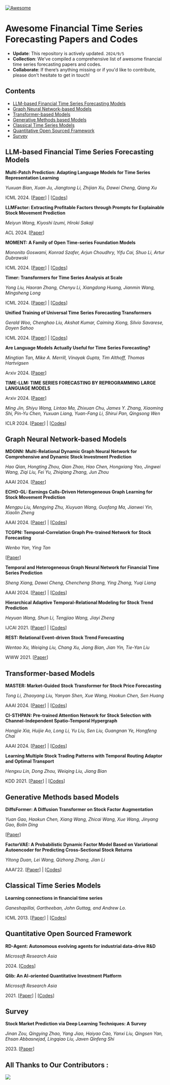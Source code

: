 [![Awesome](https://cdn.rawgit.com/sindresorhus/awesome/d7305f38d29fed78fa85652e3a63e154dd8e8829/media/badge.svg)](https://github.com/TongjiFinLab/awesome-financial-time-series-forecasting) 

# Awesome Financial Time Series Forecasting Papers and Codes


+ **Update**: This repository is actively updated.  `2024/9/5`
+ **Collection**: We've compiled a comprehensive list of awesome financial time series forecasting papers and codes.
+ **Collaborate**: If there’s anything missing or if you'd like to contribute, please don't hesitate to get in touch!

## Contents

+ [LLM-based Financial Time Series Forecasting Models](#LLM-based-Financial-Time-Series-Forecasting-Models)
+ [Graph Neural Network-based Models](#Graph-Neural-Network-based-Models)
+ [Transformer-based Models](#Transformer-based-Models)
+ [Generative Methods based Models](#Generative-Methods-based-Models)
+ [Classical Time Series Models](#Classical-Time-Series-Models)
+ [Quantitative Open Sourced Framework](#Quantitative-Open-Sourced-Framework)
+ [Survey](#Survey)


## LLM-based Financial Time Series Forecasting Models

**Multi-Patch Prediction: Adapting Language Models for Time Series Representation Learning** 

*Yuxuan Bian, Xuan Ju, Jiangtong Li, Zhijian Xu, Dawei Cheng, Qiang Xu* 

ICML 2024. [[Paper](https://openreview.net/forum?id=Rx9GMufByc)] | [[Codes](https://github.com/yxbian23/aLLM4TS)]


**LLMFactor: Extracting Profitable Factors through Prompts for Explainable Stock Movement Prediction**

*Meiyun Wang, Kiyoshi Izumi, Hiroki Sakaji*

ACL 2024. [[Paper](https://aclanthology.org/2024.findings-acl.185.pdf)]


**MOMENT: A Family of Open Time-series Foundation Models**

*Mononito Goswami, Konrad Szafer, Arjun Choudhry, Yifu Cai, Shuo Li, Artur Dubrawski*

ICML 2024. [[Paper](https://arxiv.org/abs/2402.03885)] | [[Codes](https://github.com/moment-timeseries-foundation-model/moment)]


**Timer: Transformers for Time Series Analysis at Scale**

*Yong Liu, Haoran Zhang, Chenyu Li, Xiangdong Huang, Jianmin Wang, Mingsheng Long*

ICML 2024. [[Paper](https://arxiv.org/abs/2402.02368)] | [[Codes](https://github.com/thuml/Large-Time-Series-Model)]

**Unified Training of Universal Time Series Forecasting Transformers**

*Gerald Woo, Chenghao Liu, Akshat Kumar, Caiming Xiong, Silvio Savarese, Doyen Sahoo*

ICML 2024. [[Paper](https://arxiv.org/abs/2402.02592)] | [[Codes](https://github.com/redoules/moirai)]

**Are Language Models Actually Useful for Time Series Forecasting?**

*Mingtian Tan, Mike A. Merrill, Vinayak Gupta, Tim Althoff, Thomas Hartvigsen*

Arxiv 2024. [[Paper](https://arxiv.org/abs/2406.16964)]

**TIME-LLM: TIME SERIES FORECASTING BY REPROGRAMMING LARGE LANGUAGE MODELS**

Arxiv 2024. [[Paper](https://arxiv.org/abs/2406.16964)]

*Ming Jin, Shiyu Wang, Lintao Ma, Zhixuan Chu, James Y. Zhang, Xiaoming Shi, Pin-Yu Chen, Yuxuan Liang, Yuan-Fang Li, Shirui Pan, Qingsong Wen*

ICLR 2024. [[Paper](https://arxiv.org/abs/2310.01728v1)] | [[Codes](https://github.com/KimMeen/Time-LLM)]

## Graph Neural Network-based Models

**MDGNN: Multi-Relational Dynamic Graph Neural Network for Comprehensive and Dynamic Stock Investment Prediction**

*Hao Qian, Hongting Zhou, Qian Zhao, Hao Chen, Hongxiang Yao, Jingwei Wang, Ziqi Liu, Fei Yu, Zhiqiang Zhang, Jun Zhou*

AAAI 2024. [[Paper](https://ojs.aaai.org/index.php/AAAI/article/view/29381)]

**ECHO-GL: Earnings Calls-Driven Heterogeneous Graph Learning for Stock Movement Prediction**

*Mengpu Liu, Mengying Zhu, Xiuyuan Wang, Guofang Ma, Jianwei Yin, Xiaolin Zheng*

AAAI 2024. [[Paper](https://ojs.aaai.org/index.php/AAAI/article/view/29305)] | [[Codes](https://github.com/pupu0302/ECHOGL)]

**TCGPN: Temporal-Correlation Graph Pre-trained Network for Stock Forecasting**

*Wenbo Yan, Ying Tan*

[[Paper](https://arxiv.org/abs/2407.18519)]

**Temporal and Heterogeneous Graph Neural Network for Financial Time Series Prediction**

*Sheng Xiang, Dawei Cheng, Chencheng Shang, Ying Zhang, Yuqi Liang*

AAAI 2024. [[Paper](https://arxiv.org/abs/2305.08740)] | [[Codes](https://github.com/finint/THGNN)]

**Hierarchical Adaptive Temporal-Relational Modeling for Stock Trend Prediction**

*Heyuan Wang, Shun Li, Tengjiao Wang, Jiayi Zheng*

IJCAI 2021. [[Paper](https://www.ijcai.org/proceedings/2021/508)] | [[Codes](https://github.com/lixiaojieff/HGTAN)]

**REST: Relational Event-driven Stock Trend Forecasting**

*Wentao Xu, Weiqing Liu, Chang Xu, Jiang Bian, Jian Yin, Tie-Yan Liu*

WWW 2021. [[Paper](https://arxiv.org/abs/2102.07372)]


## Transformer-based Models

**MASTER: Market-Guided Stock Transformer for Stock Price Forecasting**

*Tong Li, Zhaoyang Liu, Yanyan Shen, Xue Wang, Haokun Chen, Sen Huang*

AAAI 2024. [[Paper](https://ojs.aaai.org/index.php/AAAI/article/view/27767)] | [[Codes](https://github.com/SJTU-DMTai/MASTER)]

**CI-STHPAN: Pre-trained Attention Network for Stock Selection with Channel-Independent Spatio-Temporal Hypergraph**

*Hongjie Xia, Huijie Ao, Long Li, Yu Liu, Sen Liu, Guangnan Ye, Hongfeng Chai*

AAAI 2024. [[Paper](https://ojs.aaai.org/index.php/AAAI/article/view/28770)] | [[Codes](https://github.com/Harryx2019/CI-STHPAN)]

**Learning Multiple Stock Trading Patterns with Temporal Routing Adaptor and Optimal Transport**

*Hengxu Lin, Dong Zhou, Weiqing Liu, Jiang Bian*

KDD 2021. [[Paper](https://arxiv.org/abs/2106.12950)] | [[Codes](https://github.com/microsoft/qlib/tree/main/examples/benchmarks/TRA)]



## Generative Methods based Models

**DiffsFormer: A Diffusion Transformer on Stock Factor Augmentation**

*Yuan Gao, Haokun Chen, Xiang Wang, Zhicai Wang, Xue Wang, Jinyang Gao, Bolin Ding*

[[Paper](https://arxiv.org/abs/2402.06656)]

**FactorVAE: A Probabilistic Dynamic Factor Model Based on Variational Autoencoder for Predicting Cross-Sectional Stock Returns**

*Yitong Duan, Lei Wang, Qizhong Zhang, Jian Li*

AAAI'22. [[Paper](https://ojs.aaai.org/index.php/AAAI/article/view/20369)] | [[Codes](https://github.com/harrishe1999/FactorVAE)]


## Classical Time Series Models

**Learning connections in financial time series**

*Ganeshapillai, Gartheeban, John Guttag, and Andrew Lo.*

ICML 2013. [[Paper](http://proceedings.mlr.press/v28/ganeshapillai13.pdf)] | [[Codes]()]


## Quantitative Open Sourced Framework

**RD-Agent: Autonomous evolving agents for industrial data-drive R&D**

*Microsoft Research Asia*

$2024$. [[Codes](https://github.com/microsoft/RD-Agent)]

**Qlib: An AI-oriented Quantitative Investment Platform**

*Microsoft Research Asia*

$2021$. [[Paper](https://arxiv.org/abs/2009.11189)] | [[Codes](https://github.com/microsoft/qlib)]


## Survey

**Stock Market Prediction via Deep Learning Techniques: A Survey**

*Jinan Zou, Qingying Zhao, Yang Jiao, Haiyao Cao, Yanxi Liu, Qingsen Yan, Ehsan Abbasnejad, Lingqiao Liu, Javen Qinfeng Shi*

$2023$. [[Paper](https://arxiv.org/abs/2212.12717)]



## All Thanks to Our Contributors :

<a href="https://github.com/TongjiFinLab/awesome-financial-time-series-forecasting/graphs/contributors">
  <img src="https://contrib.rocks/image?repo=TongjiFinLab/awesome-financial-time-series-forecasting" />
</a>
